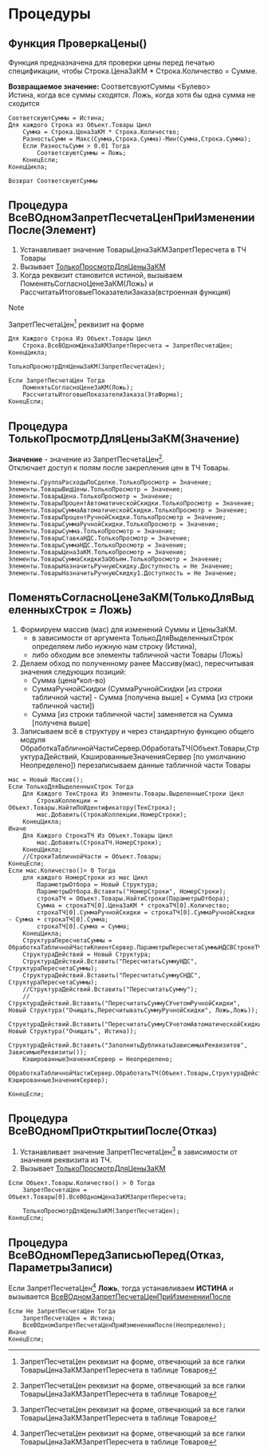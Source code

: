 # Процедуры

## Функция ПроверкаЦены()
Функция предназначена для проверки цены перед печатью спецификации, чтобы Строка.ЦенаЗаКМ * Строка.Количество = Сумме.

**Возвращаемое значение:** СоответсвуютСуммы <Булево>  
Истина, когда все суммы сходятся. Ложь, когда хотя бы одна сумма не сходится
```
СоответсвуютСуммы = Истина;
Для каждого Строка из Объект.Товары Цикл
    Сумма = Строка.ЦенаЗаКМ * Строка.Количество;
    РазностьСумм = Макс(Сумма,Строка.Сумма)-Мин(Сумма,Строка.Сумма);
    Если РазностьСумм > 0.01 Тогда
	    СоответсвуютСуммы = Ложь;		
    КонецЕсли;
КонецЦикла;	

Возврат СоответсвуютСуммы  
```

## Процедура ВсеВОдномЗапретПесчетаЦенПриИзмененииПосле(Элемент)
1. Устанавливает значение ТоварыЦенаЗаКМЗапретПересчета в ТЧ Товары
2. Вызывает [ТолькоПросмотрДляЦеныЗаКМ](#процедура-толькопросмотрдляценызакмзначение)
3. Когда реквизит становится истиной, вызываем ПоменятьСогласноЦенеЗаКМ(Ложь) и РассчитатьИтоговыеПоказателиЗаказа(встроенная функция)

> [!NOTE]
> ЗапретПесчетаЦен[^1] реквизит на форме


```
Для Каждого Строка Из Объект.Товары Цикл
	Строка.ВсеВОдномЦенаЗаКМЗапретПересчета = ЗапретПесчетаЦен;
КонецЦикла;	

ТолькоПросмотрДляЦеныЗаКМ(ЗапретПесчетаЦен);

Если ЗапретПесчетаЦен Тогда
	ПоменятьСогласноЦенеЗаКМ(Ложь); 
	РассчитатьИтоговыеПоказателиЗаказа(ЭтаФорма);
КонецЕсли;
```

## Процедура ТолькоПросмотрДляЦеныЗаКМ(Значение)
**Значение** - значение из ЗапретПесчетаЦен[^1].  
Отключает доступ к полям после закрепления цен в ТЧ Товары.

```
Элементы.ГруппаРасходыПоСделке.ТолькоПросмотр = Значение;	
Элементы.ТоварыВидЦены.ТолькоПросмотр = Значение;
Элементы.ТоварыЦена.ТолькоПросмотр = Значение;
Элементы.ТоварыПроцентАвтоматическойСкидки.ТолькоПросмотр = Значение;
Элементы.ТоварыСуммаАвтоматическойСкидки.ТолькоПросмотр = Значение;    
Элементы.ТоварыПроцентРучнойСкидки.ТолькоПросмотр = Значение;
Элементы.ТоварыСуммаРучнойСкидки.ТолькоПросмотр = Значение;
Элементы.ТоварыСумма.ТолькоПросмотр = Значение;
Элементы.ТоварыСтавкаНДС.ТолькоПросмотр = Значение;
Элементы.ТоварыСуммаНДС.ТолькоПросмотр = Значение;
Элементы.ТоварыЦенаЗаКМ.ТолькоПросмотр = Значение;       
Элементы.ТоварыСуммаСкидкиЗаОбъем.ТолькоПросмотр = Значение; 
Элементы.ТоварыНазначитьРучнуюСкидку.Доступность = Не Значение;
Элементы.ТоварыНазначитьРучнуюСкидку1.Доступность = Не Значение;
```


## ПоменятьСогласноЦенеЗаКМ(ТолькоДляВыделенныхСтрок = Ложь)
1. Формируем массив (мас) для изменений Суммы и ЦеныЗаКМ.
   - в зависимости от аргумента ТолькоДляВыделенныхСтрок определяем либо нужную нам строку (Истина),
   - либо обходим все элементы табличной части Товары (Ложь)
2. Делаем обход по полученному ранее Массиву(мас), пересчитывая значения следующих позиций:
   - Сумма (цена*кол-во)
   - СуммаРучнойСкидки (СуммаРучнойСкидки [из строки табличной части] - Сумма [получена выше] + Сумма [из строки табличной части])
   - Сумма [из строки табличной части] заменяется на Сумма [получена выше]
3. Записываем всё в структуру и через стандартную функцию общего модуля ОбработкаТабличнойЧастиСервер.ОбработатьТЧ(Объект.Товары,СтруктураДействий, КэшированныеЗначенияСервер [по умолчанию Неопределено]) перезаписываем данные табличной части Товары
```
мас = Новый Массив();
Если ТолькоДляВыделенныхСтрок Тогда
	Для Каждого ТекСтрока Из Элементы.Товары.ВыделенныеСтроки Цикл
		СтрокаКоллекции = Объект.Товары.НайтиПоИдентификатору(ТекСтрока);
		мас.Добавить(СтрокаКоллекции.НомерСтроки);
	КонецЦикла;
Иначе
	Для Каждого СтрокаТЧ Из Объект.Товары Цикл
		мас.Добавить(СтрокаТЧ.НомерСтроки);
	КонецЦикла;
	//СтрокиТабличнойЧасти = Объект.Товары;
КонецЕсли;
Если мас.Количество()> 0 Тогда
	для каждого НомерСтроки из мас Цикл 
		ПараметрыОтбора = Новый Структура;
		ПараметрыОтбора.Вставить("НомерСтроки", НомерСтроки);
		строкаТЧ = Объект.Товары.НайтиСтроки(ПараметрыОтбора);
		Сумма = строкаТЧ[0].ЦенаЗаКМ * строкаТЧ[0].Количество;
		строкаТЧ[0].СуммаРучнойСкидки = строкаТЧ[0].СуммаРучнойСкидки - Сумма + строкаТЧ[0].Сумма;
		строкаТЧ[0].Сумма = Сумма;
	КонецЦикла;
	СтруктураПересчетаСуммы = ОбработкаТабличнойЧастиКлиентСервер.ПараметрыПересчетаСуммыНДСВСтрокеТЧ(Объект);
	СтруктураДействий = Новый Структура;
	СтруктураДействий.Вставить("ПересчитатьСуммуНДС", СтруктураПересчетаСуммы);
	СтруктураДействий.Вставить("ПересчитатьСуммуСНДС", СтруктураПересчетаСуммы);
	//СтруктураДействий.Вставить("ПересчитатьСумму");
	//СтруктураДействий.Вставить("ПересчитатьСуммуСУчетомРучнойСкидки", Новый Структура("Очищать,ПересчитыватьСуммуРучнойСкидки", Ложь,Ложь));
	СтруктураДействий.Вставить("ПересчитатьСуммуСУчетомАвтоматическойСкидки", Новый Структура("Очищать", Истина));
	СтруктураДействий.Вставить("ЗаполнитьДубликатыЗависимыхРеквизитов", ЗависимыеРеквизиты());
	КэшированныеЗначенияСервер = Неопределено;
	ОбработкаТабличнойЧастиСервер.ОбработатьТЧ(Объект.Товары,СтруктураДействий, КэшированныеЗначенияСервер); 
	
КонецЕсли;
```


## Процедура ВсеВОдномПриОткрытииПосле(Отказ)
1. Устанавливает значение ЗапретПесчетаЦен[^1] в зависимости от значения реквизита из ТЧ.
2. Вызывает [ТолькоПросмотрДляЦеныЗаКМ](#процедура-толькопросмотрдляценызакмзначение)

```	
Если Объект.Товары.Количество() > 0 Тогда
	ЗапретПесчетаЦен = Объект.Товары[0].ВсеВОдномЦенаЗаКМЗапретПересчета;

	ТолькоПросмотрДляЦеныЗаКМ(ЗапретПесчетаЦен);	
КонецЕсли;
```



## Процедура ВсеВОдномПередЗаписьюПеред(Отказ, ПараметрыЗаписи)
Если ЗапретПесчетаЦен[^1] **Ложь**, тогда устанавливаем **ИСТИНА** и вызывается [ВсеВОдномЗапретПесчетаЦенПриИзмененииПосле](#процедура-всеводномзапретпесчетаценприизменениипослеэлемент)
```
Если Не ЗапретПесчетаЦен Тогда
	ЗапретПесчетаЦен = Истина;
	ВсеВОдномЗапретПесчетаЦенПриИзмененииПосле(Неопределено);
Иначе
КонецЕсли; 
```

[^1]:ЗапретПесчетаЦен реквизит на форме, отвечающий за все галки ТоварыЦенаЗаКМЗапретПересчета в таблице Товаров

